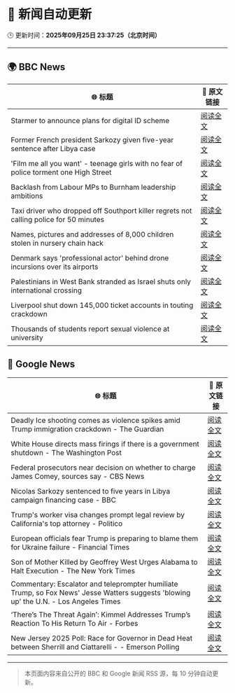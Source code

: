 # 🧠 新闻自动更新

🕒 更新时间：**2025年09月25日 23:37:25（北京时间）**

---

## 🌍 BBC News

| 🌐 标题 | 🔗 原文链接 |
|--------|-------------|
| Starmer to announce plans for digital ID scheme | [阅读全文](https://www.bbc.com/news/articles/c4g54g6vgpdo?at_medium=RSS&at_campaign=rss) |
| Former French president Sarkozy given five-year sentence after Libya case | [阅读全文](https://www.bbc.com/news/articles/cp98kepmj9lo?at_medium=RSS&at_campaign=rss) |
| 'Film me all you want' - teenage girls with no fear of police torment one High Street | [阅读全文](https://www.bbc.com/news/articles/c0q751vlxw1o?at_medium=RSS&at_campaign=rss) |
| Backlash from Labour MPs to Burnham leadership ambitions | [阅读全文](https://www.bbc.com/news/articles/c70190e0p6yo?at_medium=RSS&at_campaign=rss) |
| Taxi driver who dropped off Southport killer regrets not calling police for 50 minutes | [阅读全文](https://www.bbc.com/news/articles/cpd96g46vzwo?at_medium=RSS&at_campaign=rss) |
| Names, pictures and addresses of 8,000 children stolen in nursery chain hack | [阅读全文](https://www.bbc.com/news/articles/c62ldyvpwv9o?at_medium=RSS&at_campaign=rss) |
| Denmark says 'professional actor' behind drone incursions over its airports | [阅读全文](https://www.bbc.com/news/articles/c7401vk4lgzo?at_medium=RSS&at_campaign=rss) |
| Palestinians in West Bank stranded as Israel shuts only international crossing | [阅读全文](https://www.bbc.com/news/articles/c9wd74r0qdvo?at_medium=RSS&at_campaign=rss) |
| Liverpool shut down 145,000 ticket accounts in touting crackdown | [阅读全文](https://www.bbc.com/sport/football/articles/c39rp81knypo?at_medium=RSS&at_campaign=rss) |
| Thousands of students report sexual violence at university | [阅读全文](https://www.bbc.com/news/articles/cq65z20pde2o?at_medium=RSS&at_campaign=rss) |

## 📰 Google News

| 🌐 标题 | 🔗 原文链接 |
|--------|-------------|
| Deadly Ice shooting comes as violence spikes amid Trump immigration crackdown - The Guardian | [阅读全文](https://news.google.com/rss/articles/CBMiggFBVV95cUxQQ2Z1NnVrWkt1cWRmR2hzdHRuVnI2NVBxZTU5c08xNmFRbGpfaWtRUFFDWWprQWJGbXA0QXpoalBpaFJEZGFZZnN6ak9BbUdieEpPdXpHMUxSQjNONm5waDUxWE9OdjRVQzVSTHo2RG5keU5FeThsYklra0hCbkJZTXpB?oc=5) |
| White House directs mass firings if there is a government shutdown - The Washington Post | [阅读全文](https://news.google.com/rss/articles/CBMikwFBVV95cUxOUGNjMWt6aWRtN0JaV0VmYlhJUzZHdWJfYjRqVkFPWDR1OXVwLTJYYUgzNjNSdnlNTFVtV19WVU5IZE9vMldIa1d4aVdRc0lHS2VmWm9UazVKR1N0Y1FNM0JiNmlwbmc5dVFocjVOR0w2LTVXOU9oWTVubmF6TmxldXEtclk0RFVWOGpMTW9aN0ZUMEU?oc=5) |
| Federal prosecutors near decision on whether to charge James Comey, sources say - CBS News | [阅读全文](https://news.google.com/rss/articles/CBMiigFBVV95cUxQNlFGRTBCRHRCNXZnbnBNX3VRX2YyTUs0bS04V1pGaXNmTUYxRHhTTS1MeTdLRkFiVTk3TmJpYWN5a0hxcGtJRnpjRkdLYXcwak0wbG9RSHhpQnMwT3BON0szOFhhTGFkQUphQ2F2ZHBnVFdDaklhRUJYT0U4MVhVSE5LNU5Sa2Z2TWfSAY8BQVVfeXFMUFlvS0hCUkpGb0J3R1JGY21tRzFWdk1HNnFDS0kxZWRjWlc2R1Ytc3BNWVVSbTdZSEVCRGZVU0ZzVTY0T2ZfX1dVY2RIeGs5MTNWaDktZmJ3bFlwZVdjZS11SkRYaXY4WXhTV2RvRVpXYm1tbElVakV4bEZpN1d6ZnpUSklDQ2stSU0xcGtlajg?oc=5) |
| Nicolas Sarkozy sentenced to five years in Libya campaign financing case - BBC | [阅读全文](https://news.google.com/rss/articles/CBMiWkFVX3lxTE51dnVKTjlrX0V1RGpXQkRCQ0QzUVJMMjh1eFAweFJCYnltUngwV2RReTJjVlFFZHlyTmVBU0FlSGg2bURubFhqT1pLSjdESllSMDQyQ1hNNVY1d9IBX0FVX3lxTE1OdXhudWFHTTRWMVUwLUhESWRMZmszZTY0UXFCWnU4elRjZk9iYUEwTF9DTmZnMFBMWlFjaHlPbUxNWmlvODFTVVdRaTRocUlzTWVLcTJwSVBDb1NHazJF?oc=5) |
| Trump's worker visa changes prompt legal review by California's top attorney - Politico | [阅读全文](https://news.google.com/rss/articles/CBMikgFBVV95cUxNd2I1WXNkY3hueHFBeUZ2blJmUDZKNU1hZTYtNTN6R01sRUl5MEhUNVBIYWNlNktxUF9RNDNBOG5hcmFFTU9MeUJ5SWJEb3VLUDl6dU1tZGxQTGNjdExLbFpnNHIxbGJhRmo3YlR0MnJVRHEwYjMyYXRNaklKMnpXekdUMDBfUDdqaFlleFRIVkFnUQ?oc=5) |
| European officials fear Trump is preparing to blame them for Ukraine failure - Financial Times | [阅读全文](https://news.google.com/rss/articles/CBMicEFVX3lxTE9nc1pyV25qbEo0ZFRoNEVmUFBrVkR1ODVkYTV3bEF5RDlaQUwtYUgySDVhY1Z2REl2VXhhT2lpRFczSHMxRVFhLW1nNGgyVW9tVGFwcTBLNkNwM0RpYUFyVVNPeE9HOUxYd29GODYxd2M?oc=5) |
| Son of Mother Killed by Geoffrey West Urges Alabama to Halt Execution - The New York Times | [阅读全文](https://news.google.com/rss/articles/CBMikgFBVV95cUxNb09yTXNnQ2g4ZHM4ZGVIczZIUmVCaVBDZTlFZHFsaFNnN1lHVnBySzNld0hDRVJ5TXROOUxwQlZZamFNUEw2RDBJT2Jrd3pmZmxHbV9BS2FGX1dkTlNBUm1odERWVVpPT3cxNFFrWjI4RjdNNDRnRXRKYmsyX1BYc2R5RkV1ZVBERFljX2V5WTFPZw?oc=5) |
| Commentary: Escalator and teleprompter humiliate Trump, so Fox News' Jesse Watters suggests 'blowing up' the U.N. - Los Angeles Times | [阅读全文](https://news.google.com/rss/articles/CBMinAFBVV95cUxQX0FSam1vTWFvM0o2Vk9rZDFhMXFMeEo1bTR0RWtVeGhLUDdVemV1bzNHMFNNbXMwa1c5YVVvTEh1WHJ3blM0T3NKUUljOFJ5MlpDejhoTnctWnRROWNnZlZ1bVRrdThQMFpLZ2dkNVFZUUotT2xVc2ZCRDREcC1Cd1BldlFJVDFVT0V6NDg2T1E3blFVZXdSREE3Y3k?oc=5) |
| ‘There’s The Threat Again’: Kimmel Addresses Trump’s Reaction To His Return To Air - Forbes | [阅读全文](https://news.google.com/rss/articles/CBMiywFBVV95cUxPekxKdHhHQk9vX2gySFBOOFYyN1JQbzVVaHJGTzVRM1luMGtVZDRFVHVQMmo0eVk3TWRNcktMaG9YaDNXVDFLNmR5WjMyZXVuQzJwSjVTZ1ZsS1J5NFhheGJNZUpLMkZSaW44WGU1R3JFaWlFRWpud015ODJ4Y2VpQkxFVjJmNV92NjJuZ2hUbHZWZXNtX2NJY1JTeHlLbFJOdFpRaTlEczRXWk1aN2dBLWZ0MVJ2czMyWEhoMWJ2OFhSQV9iR0pTSlhIUQ?oc=5) |
| New Jersey 2025 Poll: Race for Governor in Dead Heat between Sherrill and Ciattarelli - - Emerson Polling | [阅读全文](https://news.google.com/rss/articles/CBMiZkFVX3lxTE1IME1sYktDcFZqTlY2amVwUWI4QzhXVkxST0RydG5aSnFTbFBhMjJENFMwWnZSWnlJRmxBclR3dDJnRHE2aW4ya3N1TDYxMDRMQWpnNjZrZVVRNEhKZmtKLXBsN0xDQQ?oc=5) |

---
> 本页面内容来自公开的 BBC 和 Google 新闻 RSS 源，每 10 分钟自动更新。